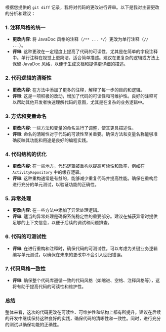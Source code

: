 根据您提供的 `git diff` 记录，我将对代码的更改进行评审。以下是我对主要更改的分析和建议：

### 1. 注释风格的统一
- **更改内容**: 将 JavaDoc 风格的注释（`/** ... */`）更改为单行注释（`// ...`）。
- **评审**: 这种更改在一定程度上提高了代码的可读性，尤其是在简单的字段注释中。单行注释在视觉上更简洁，适合简单描述。建议在更复杂的逻辑或方法上保留 JavaDoc 风格，以便于生成文档和提供更详细的描述。

### 2. 代码逻辑的清晰性
- **更改内容**: 在方法中添加了更多的注释，解释了每一步的目的和逻辑。
- **评审**: 这是一项积极的改动，增加了代码的可读性和可维护性。良好的注释可以帮助其他开发者快速理解代码的意图，尤其是在复杂的业务逻辑中。

### 3. 方法和变量命名
- **更改内容**: 一些方法和变量的命名进行了调整，使其更具描述性。
- **评审**: 命名的清晰性对于代码的可读性至关重要。确保方法和变量名称能够准确反映其功能和用途是良好的编程实践。

### 4. 代码结构的优化
- **更改内容**: 在一些地方，代码逻辑被重构以提高可读性和效率，例如在 `ActivityRepository` 中的缓存逻辑。
- **评审**: 这种重构通常是有益的，能够减少重复代码并提高性能。确保在重构后进行充分的单元测试，以验证功能的正确性。

### 5. 异常处理
- **更改内容**: 在一些方法中添加了异常处理逻辑。
- **评审**: 适当的异常处理是确保系统稳定性的重要部分。建议在捕获异常时提供足够的上下文信息，以便于后续的调试和问题排查。

### 6. 代码的可测试性
- **评审**: 在进行重构和注释时，确保代码的可测试性。可以考虑为关键业务逻辑编写单元测试，以确保在未来的更改中不会引入回归错误。

### 7. 代码风格一致性
- **评审**: 确保整个代码库遵循一致的代码风格（如缩进、空格、注释风格等），这将有助于提高代码的可读性和维护性。

### 总结
整体来看，这次的代码更改在可读性、可维护性和结构上都有所提升。建议在后续的开发中继续保持这种良好的实践，确保代码的清晰性和一致性。同时，进行充分的测试以确保功能的正确性。